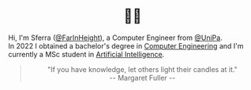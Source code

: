 <h1 align="center"> 👋🏻 </h1>

Hi, I'm Sferra ([@FarInHeight](https://github.com/FarInHeight/)), a Computer Engineer from [@UniPa](https://www.unipa.it/). <br>
In 2022 I obtained a bachelor's degree in [Computer Engineering](https://offertaformativa.unipa.it/offweb/public/corso/visualizzaCurriculum.seam?cid=19060&oidCurriculum=18418) and I'm currently a MSc student in [Artificial Intelligence](https://offertaformativa.unipa.it/offweb/public/corso/visualizzaCurriculum.seam?oidCurriculum=21386). <br>


> <div align="center"> "If you have knowledge, let others light their candles at it." <br> -- Margaret Fuller --</div>
